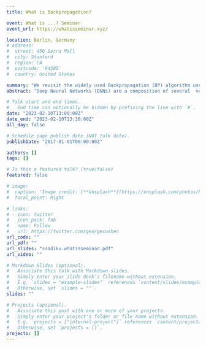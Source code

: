```yaml
---
title: What is Backpropagation?

event: What is ...? Seminar
event_url: https://whatisseminar.xyz/

location: Berlin, Germany
# address:
#  street: 450 Serra Mall
#  city: Stanford
#  region: CA
#  postcode: '94305'
#  country: United States

summary: "We revisit the widely used Backpropagation (BP) algorithm used by practitioners to train Deep Neural Networks (DNNs)."
abstract: "Deep Neural Networks (DNNs) are a composition of several  vector-valued functions. In order to train DNNs, it is necessary to calculate the gradient of the loss function with respect to all parameters. As a DNN loss function consists of several nonlinear functions, each with numerous parameters, this calculation is not trivial. We revisit the widely used Backpropagation (BP) algorithm used by practitioners to train DNNs. By leveraging the composite structure of the DNNs, we show that the BP algorithm is able to efficiently compute the gradient and that the number of layers in the network does not significantly impact the complexity of the calculation.  "

# Talk start and end times.
#   End time can optionally be hidden by prefixing the line with `#`.
date: "2023-02-10T13:00:00Z"
date_end: "2023-02-10T13:30:00Z"
all_day: false

# Schedule page publish date (NOT talk date).
publishDate: "2017-01-01T00:00:00Z"

authors: []
tags: []

# Is this a featured talk? (true/false)
featured: false

# image:
#  caption: 'Image credit: [**Unsplash**](https://unsplash.com/photos/bzdhc5b3Bxs)'
#  focal_point: Right

# links:
# - icon: twitter
#   icon_pack: fab
#   name: Follow
#   url: https://twitter.com/georgecushen
url_code: ""
url_pdf: ""
url_slides: "ssadiku.whatisseminar.pdf"
url_video: ""

# Markdown Slides (optional).
#   Associate this talk with Markdown slides.
#   Simply enter your slide deck's filename without extension.
#   E.g. `slides = "example-slides"` references `content/slides/example-slides.md`.
#   Otherwise, set `slides = ""`.
slides: ""

# Projects (optional).
#   Associate this post with one or more of your projects.
#   Simply enter your project's folder or file name without extension.
#   E.g. `projects = ["internal-project"]` references `content/project/deep-learning/index.md`.
#   Otherwise, set `projects = []`.
projects: []
---
```


